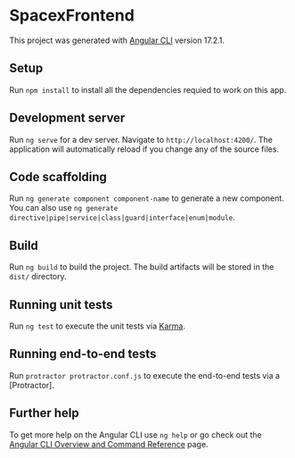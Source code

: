# SpacexFrontend

This project was generated with [Angular CLI](https://github.com/angular/angular-cli) version 17.2.1.

## Setup

Run `npm install` to install all the dependencies requied to work on this app.

## Development server

Run `ng serve` for a dev server. Navigate to `http://localhost:4200/`. The application will automatically reload if you change any of the source files.

## Code scaffolding

Run `ng generate component component-name` to generate a new component. You can also use `ng generate directive|pipe|service|class|guard|interface|enum|module`.

## Build

Run `ng build` to build the project. The build artifacts will be stored in the `dist/` directory.

## Running unit tests

Run `ng test` to execute the unit tests via [Karma](https://karma-runner.github.io).

## Running end-to-end tests

Run `protractor protractor.conf.js` to execute the end-to-end tests via a [Protractor].

## Further help

To get more help on the Angular CLI use `ng help` or go check out the [Angular CLI Overview and Command Reference](https://angular.io/cli) page.

